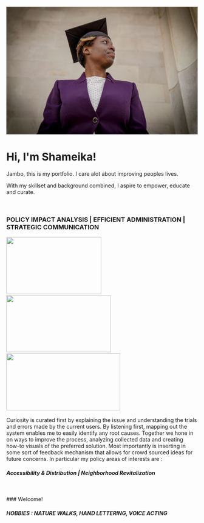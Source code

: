![headshot](grad.jpg)
# Hi, I'm Shameika!

Jambo, this is my portfolio. I care alot about improving peoples lives. 

With my skillset and background combined, I aspire to empower, educate and curate. 


<br>

 ### POLICY IMPACT ANALYSIS      |      EFFICIENT ADMINISTRATION      |     STRATEGIC COMMUNICATION 
 <p float="left">
  <img src="/Mathnotes.jpg" width="250" height="150" />
  <img src="/WildThang.jpg" width="275" height="150"/> 
  <img src="/Notesculture.JPG" width="300" height="150"/>
</p>
 



Curiosity is curated first by explaining the issue and understanding the trials and errors made by the current users. By listening first, mapping out the system enables me to easily identify any root causes. Together we hone in on ways to improve the process, analyzing collected data and creating how-to visuals of the preferred solution. Most importantly is inserting in some sort of feedback mechanism that allows for crowd sourced ideas for future concerns. In particular my policy areas of interests are : 
#### *Accessibility & Distribution    |  Neighborhood Revitalization*

<br>
<br>
### Welcome!
<br>

##### HOBBIES : NATURE WALKS, HAND LETTERING, VOICE ACTING


